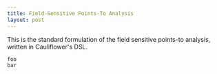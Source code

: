 ```yaml
---
title: Field-Sensitive Points-To Analysis
layout: post
---
```


This is the standard formulation of the field sensitive points-to analysis,
written in Cauliflower's DSL.

```
foo
bar
```
